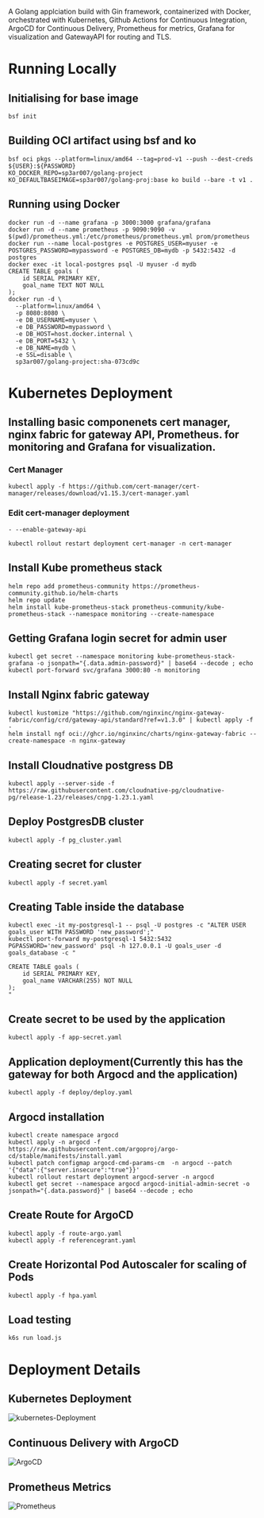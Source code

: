 A Golang applciation build with Gin framework, containerized with Docker, orchestrated with Kubernetes, Github Actions for Continuous Integration, ArgoCD for Continuous Delivery, Prometheus for metrics, Grafana for visualization and GatewayAPI for routing and TLS.

# Running Locally 

## Initialising for base image
```
bsf init
``` 
## Building OCI artifact using bsf and ko
```
bsf oci pkgs --platform=linux/amd64 --tag=prod-v1 --push --dest-creds ${USER}:${PASSWORD}
KO_DOCKER_REPO=sp3ar007/golang-project KO_DEFAULTBASEIMAGE=sp3ar007/golang-proj:base ko build --bare -t v1 .
```
## Running using Docker
```
docker run -d --name grafana -p 3000:3000 grafana/grafana
docker run -d --name prometheus -p 9090:9090 -v $(pwd)/prometheus.yml:/etc/prometheus/prometheus.yml prom/prometheus
docker run --name local-postgres -e POSTGRES_USER=myuser -e POSTGRES_PASSWORD=mypassword -e POSTGRES_DB=mydb -p 5432:5432 -d postgres
docker exec -it local-postgres psql -U myuser -d mydb
CREATE TABLE goals (
    id SERIAL PRIMARY KEY,
    goal_name TEXT NOT NULL
);
docker run -d \
  --platform=linux/amd64 \
  -p 8080:8080 \
  -e DB_USERNAME=myuser \
  -e DB_PASSWORD=mypassword \
  -e DB_HOST=host.docker.internal \
  -e DB_PORT=5432 \
  -e DB_NAME=mydb \
  -e SSL=disable \
  sp3ar007/golang-project:sha-073cd9c
```    

# Kubernetes Deployment

## Installing basic componenets cert manager, nginx fabric for gateway API, Prometheus. for monitoring and Grafana for visualization. 

### Cert Manager
```
kubectl apply -f https://github.com/cert-manager/cert-manager/releases/download/v1.15.3/cert-manager.yaml
```
### Edit cert-manager deployment 
```
- --enable-gateway-api
```
```
kubectl rollout restart deployment cert-manager -n cert-manager
```

## Install Kube prometheus stack
```
helm repo add prometheus-community https://prometheus-community.github.io/helm-charts
helm repo update
helm install kube-prometheus-stack prometheus-community/kube-prometheus-stack --namespace monitoring --create-namespace

```
## Getting Grafana login secret for admin user

```
kubectl get secret --namespace monitoring kube-prometheus-stack-grafana -o jsonpath="{.data.admin-password}" | base64 --decode ; echo
kubectl port-forward svc/grafana 3000:80 -n monitoring
```

## Install Nginx fabric gateway
```
kubectl kustomize "https://github.com/nginxinc/nginx-gateway-fabric/config/crd/gateway-api/standard?ref=v1.3.0" | kubectl apply -f -
helm install ngf oci://ghcr.io/nginxinc/charts/nginx-gateway-fabric --create-namespace -n nginx-gateway
```


## Install Cloudnative postgress DB 

```
kubectl apply --server-side -f https://raw.githubusercontent.com/cloudnative-pg/cloudnative-pg/release-1.23/releases/cnpg-1.23.1.yaml
```

## Deploy PostgresDB cluster

```    
kubectl apply -f pg_cluster.yaml   
```
## Creating secret for cluster

```
kubectl apply -f secret.yaml
```

## Creating Table inside the database

```
kubectl exec -it my-postgresql-1 -- psql -U postgres -c "ALTER USER goals_user WITH PASSWORD 'new_password';"
kubectl port-forward my-postgresql-1 5432:5432
PGPASSWORD='new_password' psql -h 127.0.0.1 -U goals_user -d goals_database -c "

CREATE TABLE goals (
    id SERIAL PRIMARY KEY,
    goal_name VARCHAR(255) NOT NULL
);
"
```

## Create secret to be used by the application 
```
kubectl apply -f app-secret.yaml
```


## Application deployment(Currently this has the gateway for both Argocd and the application)
```
kubectl apply -f deploy/deploy.yaml
```

## Argocd installation 
```
kubectl create namespace argocd
kubectl apply -n argocd -f https://raw.githubusercontent.com/argoproj/argo-cd/stable/manifests/install.yaml
kubectl patch configmap argocd-cmd-params-cm  -n argocd --patch '{"data":{"server.insecure":"true"}}'
kubectl rollout restart deployment argocd-server -n argocd
kubectl get secret --namespace argocd argocd-initial-admin-secret -o jsonpath="{.data.password}" | base64 --decode ; echo 
```

## Create Route for ArgoCD  
```
kubectl apply -f route-argo.yaml
kubectl apply -f referencegrant.yaml
```

## Create Horizontal Pod Autoscaler for scaling of Pods
```
kubectl apply -f hpa.yaml

```
## Load testing 
```
k6s run load.js
```

# Deployment Details

## Kubernetes Deployment

![kubernetes-Deployment](images/k8s-deploy.png)

## Continuous Delivery with ArgoCD

![ArgoCD](images/k8s-argocd.png)

## Prometheus Metrics

![Prometheus](images/prometheus.png)

